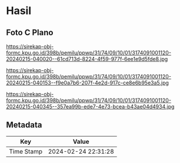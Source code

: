 # Hasil

## Foto C Plano

https://sirekap-obj-formc.kpu.go.id/398b/pemilu/ppwp/31/74/09/10/01/3174091001120-20240215-040020--61cd713d-8224-4f59-977f-6ee1e9d5fde8.jpg

https://sirekap-obj-formc.kpu.go.id/398b/pemilu/ppwp/31/74/09/10/01/3174091001120-20240215-040153--f9e0a7b6-207f-4e2d-917c-ce8e6b95e3a5.jpg

https://sirekap-obj-formc.kpu.go.id/398b/pemilu/ppwp/31/74/09/10/01/3174091001120-20240215-040345--357ea99b-ede7-4e73-bcea-b43ae04d4934.jpg


## Metadata

| Key        | Value               |
| ---------- | ------------------- |
| Time Stamp | 2024-02-24 22:31:28 |



